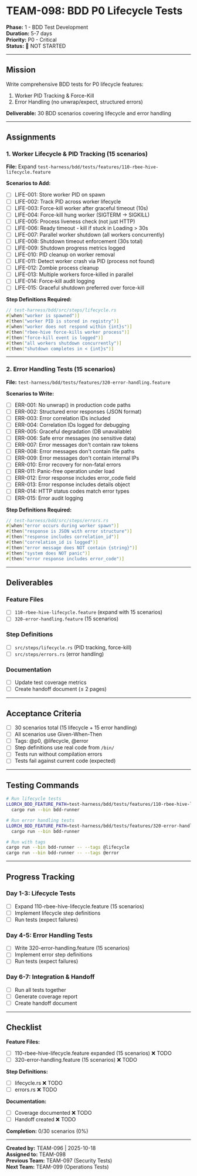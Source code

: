 # TEAM-098: BDD P0 Lifecycle Tests

**Phase:** 1 - BDD Test Development  
**Duration:** 5-7 days  
**Priority:** P0 - Critical  
**Status:** 🔴 NOT STARTED

---

## Mission

Write comprehensive BDD tests for P0 lifecycle features:
1. Worker PID Tracking & Force-Kill
2. Error Handling (no unwrap/expect, structured errors)

**Deliverable:** 30 BDD scenarios covering lifecycle and error handling

---

## Assignments

### 1. Worker Lifecycle & PID Tracking (15 scenarios)
**File:** Expand `test-harness/bdd/tests/features/110-rbee-hive-lifecycle.feature`

**Scenarios to Add:**
- [ ] LIFE-001: Store worker PID on spawn
- [ ] LIFE-002: Track PID across worker lifecycle
- [ ] LIFE-003: Force-kill worker after graceful timeout (10s)
- [ ] LIFE-004: Force-kill hung worker (SIGTERM → SIGKILL)
- [ ] LIFE-005: Process liveness check (not just HTTP)
- [ ] LIFE-006: Ready timeout - kill if stuck in Loading > 30s
- [ ] LIFE-007: Parallel worker shutdown (all workers concurrently)
- [ ] LIFE-008: Shutdown timeout enforcement (30s total)
- [ ] LIFE-009: Shutdown progress metrics logged
- [ ] LIFE-010: PID cleanup on worker removal
- [ ] LIFE-011: Detect worker crash via PID (process not found)
- [ ] LIFE-012: Zombie process cleanup
- [ ] LIFE-013: Multiple workers force-killed in parallel
- [ ] LIFE-014: Force-kill audit logging
- [ ] LIFE-015: Graceful shutdown preferred over force-kill

**Step Definitions Required:**
```rust
// test-harness/bdd/src/steps/lifecycle.rs
#[when("worker is spawned")]
#[then("worker PID is stored in registry")]
#[when("worker does not respond within {int}s")]
#[then("rbee-hive force-kills worker process")]
#[then("force-kill event is logged")]
#[then("all workers shutdown concurrently")]
#[then("shutdown completes in < {int}s")]
```

---

### 2. Error Handling Tests (15 scenarios)
**File:** `test-harness/bdd/tests/features/320-error-handling.feature`

**Scenarios to Write:**
- [ ] ERR-001: No unwrap() in production code paths
- [ ] ERR-002: Structured error responses (JSON format)
- [ ] ERR-003: Error correlation IDs included
- [ ] ERR-004: Correlation IDs logged for debugging
- [ ] ERR-005: Graceful degradation (DB unavailable)
- [ ] ERR-006: Safe error messages (no sensitive data)
- [ ] ERR-007: Error messages don't contain raw tokens
- [ ] ERR-008: Error messages don't contain file paths
- [ ] ERR-009: Error messages don't contain internal IPs
- [ ] ERR-010: Error recovery for non-fatal errors
- [ ] ERR-011: Panic-free operation under load
- [ ] ERR-012: Error response includes error_code field
- [ ] ERR-013: Error response includes details object
- [ ] ERR-014: HTTP status codes match error types
- [ ] ERR-015: Error audit logging

**Step Definitions Required:**
```rust
// test-harness/bdd/src/steps/errors.rs
#[when("error occurs during worker spawn")]
#[then("response is JSON with error structure")]
#[then("response includes correlation_id")]
#[then("correlation_id is logged")]
#[then("error message does NOT contain {string}")]
#[then("system does NOT panic")]
#[then("error response includes error_code")]
```

---

## Deliverables

### Feature Files
- [ ] `110-rbee-hive-lifecycle.feature` (expand with 15 scenarios)
- [ ] `320-error-handling.feature` (15 scenarios)

### Step Definitions
- [ ] `src/steps/lifecycle.rs` (PID tracking, force-kill)
- [ ] `src/steps/errors.rs` (error handling)

### Documentation
- [ ] Update test coverage metrics
- [ ] Create handoff document (≤ 2 pages)

---

## Acceptance Criteria

- [ ] 30 scenarios total (15 lifecycle + 15 error handling)
- [ ] All scenarios use Given-When-Then
- [ ] Tags: @p0, @lifecycle, @error
- [ ] Step definitions use real code from `/bin/`
- [ ] Tests run without compilation errors
- [ ] Tests fail against current code (expected)

---

## Testing Commands

```bash
# Run lifecycle tests
LLORCH_BDD_FEATURE_PATH=test-harness/bdd/tests/features/110-rbee-hive-lifecycle.feature \
  cargo run --bin bdd-runner

# Run error handling tests
LLORCH_BDD_FEATURE_PATH=test-harness/bdd/tests/features/320-error-handling.feature \
  cargo run --bin bdd-runner

# Run with tags
cargo run --bin bdd-runner -- --tags @lifecycle
cargo run --bin bdd-runner -- --tags @error
```

---

## Progress Tracking

### Day 1-3: Lifecycle Tests
- [ ] Expand 110-rbee-hive-lifecycle.feature (15 scenarios)
- [ ] Implement lifecycle step definitions
- [ ] Run tests (expect failures)

### Day 4-5: Error Handling Tests
- [ ] Write 320-error-handling.feature (15 scenarios)
- [ ] Implement error step definitions
- [ ] Run tests (expect failures)

### Day 6-7: Integration & Handoff
- [ ] Run all tests together
- [ ] Generate coverage report
- [ ] Create handoff document

---

## Checklist

**Feature Files:**
- [ ] 110-rbee-hive-lifecycle.feature expanded (15 scenarios) ❌ TODO
- [ ] 320-error-handling.feature (15 scenarios) ❌ TODO

**Step Definitions:**
- [ ] lifecycle.rs ❌ TODO
- [ ] errors.rs ❌ TODO

**Documentation:**
- [ ] Coverage documented ❌ TODO
- [ ] Handoff created ❌ TODO

**Completion:** 0/30 scenarios (0%)

---

**Created by:** TEAM-096 | 2025-10-18  
**Assigned to:** TEAM-098  
**Previous Team:** TEAM-097 (Security Tests)  
**Next Team:** TEAM-099 (Operations Tests)

